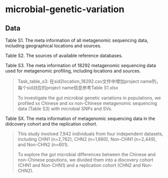 # microbial-genetic-variation

## Data
Table S1. The meta information of all metagenomic sequencing data, including geographical locations and sources.

Table S2. The sources of available reference databases.

Table S3. The meta information of 18292 metagenomic sequencing data used for metagenomic profiling, including locations and sources.
> Task_table_s3: 在sid2location_18292.csv文件中增加project name列，每个sid对应的project name信息参考Table S1.xlsx
>
> To investigate the gut microbial genetic variations in populations, we profiled xx Chinese and xx non-Chinese metagenomic sequencing data (Table S3) with microbial SNPs and SVs.

Table SX. The meta information of metagenomic sequencing data in the didcovery cohort and the replication cohort.
> This study involved 7,942 individuals from four independent datasets, including CHN1 (n=2,762), CHN2 (n=1,680), Non-CHN1 (n=2,449), and Non-CHN2 (n=601).
>
> To explore the gut microbial differences between the Chinese and non-Chinese poputions, we divided them into a discovery cohort (CHN1 and Non-CHN1) and a replication cohort (CHN2 and Non-CHN2).



